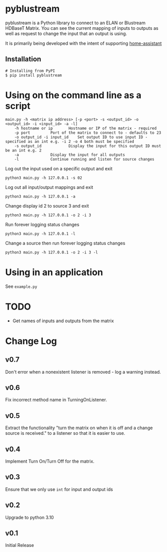 pyblustream
===========

pyblustream is a Python library to connect to an ELAN or Blustream HDBaseT Matrix. You can see the current mapping of inputs to outputs as well as 
request to change the input that an output is using.

It is primarily being developed with the intent of supporting [home-assistant](https://github.com/home-assistant/home-assistant)


Installation
------------

    # Installing from PyPI
    $ pip install pyblustream

Using on the command line as a script
=====================================


    main.py -h <matrix ip address> [-p <port> -s <output_id> -o <output_id> -i <input_id> -a -l]
	    -h hostname or ip		Hostname or IP of the matrix - required
	    -p port			Port of the matrix to connect to - defaults to 23
	    -o output_id -i input_id	Set output ID to use input ID - specified as an int e.g. -i 2 -o 4 both must be specified
	    -s output_id	        Display the input for this output ID must be an int e.g. 2
	    -a				Display the input for all outputs
	    -l				Continue running and listen for source changes

Log out the input used on a specific output and exit

    python3 main.py -h 127.0.0.1 -s 02

Log out all input/output mappings and exit

    python3 main.py -h 127.0.0.1 -a

Change display id 2 to source 3 and exit

    python3 main.py -h 127.0.0.1 -o 2 -i 3

Run forever logging status changes

    python3 main.py -h 127.0.0.1 -l

Change a source then run forever logging status changes

    python3 main.py -h 127.0.0.1 -o 2 -i 3 -l


Using in an application
=======================

See `example.py`
    
    
TODO
=======================

* Get names of inputs and outputs from the matrix
    
Change Log
=======================

v0.7
------------

Don't error when a nonexistent listener is removed - log a warning instead.


v0.6
------------

Fix incorrect method name in TurningOnListener.

v0.5
------------

Extract the functionality "turn the matrix on when it is off and a change source is received." to a listener
so that it is easier to use.

v0.4
------------

Implement Turn On/Turn Off for the matrix.

v0.3
------------

Ensure that we only use `int` for input and output ids

v0.2
------------

Upgrade to python 3.10

v0.1
------------

Initial Release